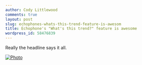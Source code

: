 ```yaml
---
author: Cody Littlewood
comments: true
layout: post
slug: echophones-whats-this-trend-feature-is-awesom
title: Echophone's "What's this trend?" feature is awesome
wordpress_id: 58476839
---
```


Really the headline says it all.

[![Photo](http://getfile8.posterous.com/getfile/files.posterous.com/codylittlewood/ZeYyN1851brOZefDLdo9zGmZo45bjhO3AbVfGYFwg2N4bKT7yKAbRRL39WaR/photo.png)](http://getfile8.posterous.com/getfile/files.posterous.com/codylittlewood/ZeYyN1851brOZefDLdo9zGmZo45bjhO3AbVfGYFwg2N4bKT7yKAbRRL39WaR/photo.png)
